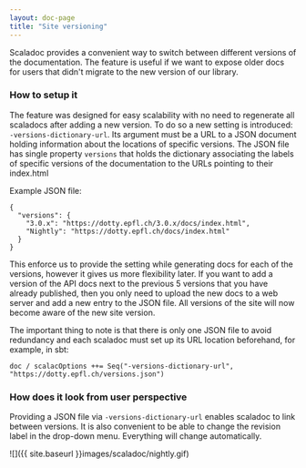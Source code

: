 ```yaml
---
layout: doc-page
title: "Site versioning"
---
```


Scaladoc provides a convenient way to switch between different versions of the documentation. The feature is useful if we want to expose older docs for users that didn't migrate to the new version of our library.

### How to setup it

The feature was designed for easy scalability with no need to regenerate all scaladocs after adding a new version. To do so a new setting is introduced:  `-versions-dictionary-url`. Its argument must be a URL to a JSON document holding information about the locations of specific versions. The JSON file has single property `versions` that holds the dictionary associating the labels of specific versions of the documentation to the URLs pointing to their index.html

Example JSON file:
```
{
  "versions": {
    "3.0.x": "https://dotty.epfl.ch/3.0.x/docs/index.html",
    "Nightly": "https://dotty.epfl.ch/docs/index.html"
  }
}
```

This enforce us to provide the setting while generating docs for each of the versions, however it gives us more flexibility later. If you want to add a version of the API docs next to the previous 5 versions that you have already published, then you only need to upload the new docs to a web server and add a new entry to the JSON file. All versions of the site will now become aware of the new site version.

The important thing to note is that there is only one JSON file to avoid redundancy and each scaladoc must set up its URL location beforehand, for example, in sbt:

```
doc / scalacOptions ++= Seq("-versions-dictionary-url", "https://dotty.epfl.ch/versions.json")
```


### How does it look from user perspective

Providing a JSON file via `-versions-dictionary-url` enables scaladoc to link between versions. It is also convenient to be able to change the revision label in the drop-down menu. Everything will change automatically.

![]({{ site.baseurl }}images/scaladoc/nightly.gif)
